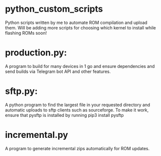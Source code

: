 # python_custom_scripts
Python scripts written by me to automate ROM compilation and upload them. Will be adding more scripts for choosing which kernel to install while flashing ROMs soon!  

# production.py:
A program to build for many devices in 1 go and ensure dependencies and send builds via Telegram bot API and other features. 

# sftp.py:
A python program to find the largest file in your requested directory and automatic uploads to sftp clients such as sourceforge. 
To make it work, ensure that pysftp is installed by running pip3 install pysftp

# incremental.py
A program to generate incremental zips automatically for ROM updates. 
